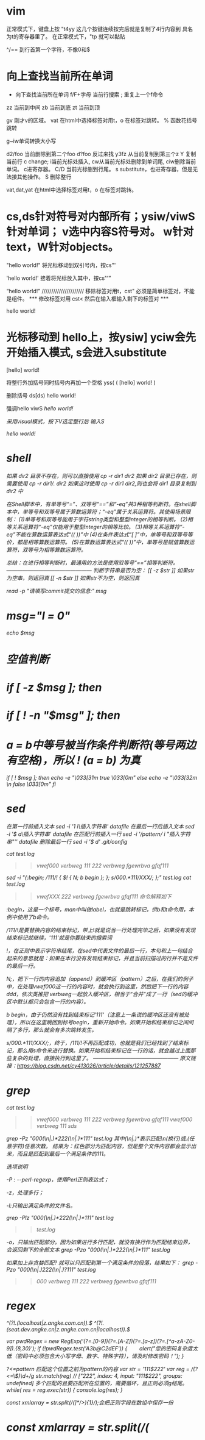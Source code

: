 # vim
正常模式下，键盘上按  "t4yy  这几个按键连续按完后就是复制了4行内容到 具名为t的寄存器里了。
在正常模式下，"tp 就可以黏贴

^/== 到行首第一个字符，不像0和$
# 向上查找当前所在单词
* 向下查找当前所在单词
f/F+字母  当前行搜索
; 重复上一个f命令

zz 当前到中间
zb 当前到底
zt 当前到顶

gv 刚才v的区域。
vat 在html中选择标签对用t，o 在标签对跳转。
% 函数花括号跳转

g~iw单词转换大小写

d2/foo 当前删除到第二个foo   d?foo 反过来找
y3fz 从当前复制到第三个z
Y 复制当前行
c change; i当前光标处插入, cw从当前光标处删除到单词尾, ciw删除当前单词。 c进寄存器。
C/D 当前光标删到行尾。
s substitute，也进寄存器，但是无法接其他操作。
S 删除整行


vat,dat,yat 在html中选择标签对用t，o 在标签对跳转。
# cs,ds针对符号对内部所有；ysiw/viwS针对单词； v选中内容S符号对。 w针对text，W针对objects。
"hello world!"
将光标移动到双引号内，按cs"'

'hello world!'
接着将光标放入其中，按cs'<q>

<q>hello world!</q>
//////////////////////   移除标签对用t，cst"   必须是简单标签对，不能是组件。 *** 修改标签对用 cst<  然后在输入框输入剩下的标签对 ***

hello world!
# 光标移动到 hello上，按ysiw]                 yciw会先开始插入模式, s会进入substitute
[hello] world!

将整行外加括号同时括号内再加一个空格 yss(
( [hello] world! )

删除括号 ds[ds)
hello world!

强调hello  viwS<em>
<em>hello</em> world!

采用visual模式，按下V选定整行后 输入S<p class="important">

<p class="important">
<em>hello</em> world!
</p>


# shell

如果 dir2 目录不存在，则可以直接使用
cp -r dir1 dir2
如果 dir2 目录已存在，则需要使用
cp -r dir1/. dir2
如果这时使用 cp -r dir1 dir2,则也会将 dir1 目录复制到 dir2 中

在Shell脚本中，有单等号“=”、双等号“==”和“-eq”共3种相等判断符。在shell脚本中，单等号和双等号属于算数运算符；“-eq”属于关系运算符。其使用场景限制：
(1)单等号和双等号能用于字符string类型和整型integer的相等判断。
(2)相等关系运算符“-eq”仅能用于整型integer的相等比较。
(3)相等关系运算符“-eq”不能在算数运算表达式“(( ))”中
(4)在条件表达式“[ ]”中，单等号和双等号等价，都是相等算数运算符。
(5)在算数运算表达式“(( ))”中，单等号是赋值算数运算符，双等号为相等算数运算符。

总结：在进行相等判断时，最通用的方法是使用双等号“==”相等判断符。
————————————————
判断字符串是否为空：
[[ -z $str ]] 如果str为空串，则返回真
[[ -n $str ]] 如果str不为空，则返回真

read -p  "请填写commit提交的信息:" msg
# msg="l = 0"
echo $msg
# 空值判断
# if [ -z $msg ]; then
# if [ ! -n "$msg" ]; then
# a = b中等号被当作条件判断符(等号两边有空格)，所以 ! (a = b) 为真
if [ ! $msg ]; then
  echo -e "\033[31m true \033[0m" 
else
  echo -e "\033[32m \n false \033[0m"
fi
# sed

在第一行前插入文本
sed -i '1 i\插入字符串' datafile
在最后一行后插入文本
sed -i '$ a\插入字符串' datafile
在匹配行前插入一行
sed -i '/pattern/ i "插入字符串"'' datafile
删除最后一行
sed -i '$ d' .git/config


cat test.log
>> vwef000
>> verbweg
>> 111
>> 222
>> verbweg
>> fgewrbva
>> gfqf111
 
sed -i "{:begin;  /111/! { $! { N; b begin }; }; s/000.*111/XXX/; };" test.log
cat test.log
>> vwefXXX
>> 222
>> verbweg
>> fgewrbva
>> gfqf111
命令解释如下

:begin，这是一个标号，man中叫做label，也就是跳转标记，供b和t命令用，本例中使用了b命令。

/111/!是要替换内容的结束标记，带上!就是说当一行处理完毕之后，如果没有发现结束标记就继续，'111'就是你要结束的搜索词

$!，$在正则中表示字符串结尾，在sed中代表文件的最后一行，本句和上一句结合起来的意思就是：如果在本行没有发现结束标记，并且当前扫描过的行并不是文件的最后一行。

N;，把下一行的内容追加（append）到缓冲区（pattern）之后，在我们的例子中，在处理vwef000这一行的内容时，就会执行到这里，然后把下一行的内容ddd，依次类推把
verbweg一起放入缓冲区，相当于“合并”成了一行（sed的缓冲区中默认都只会包含一行的内容）。

b begin，由于仍然没有找到结束标记'111'（注意上一条说的缓冲区还没有被处理），所以在这里跳回到标号begin，重新开始命令。如果开始和结束标记之间间隔了多行，那么就会有多次跳转发生。

s/000.*111/XXX/;，终于，/111/!不再匹配成功，也就是我们已经找到了结束标记，那么用s命令来进行替换。如果开始和结束标记在一行的话，就会越过上面那些复杂的处理，直接执行到这里了。
————————————————
原文链接：https://blog.csdn.net/cy413026/article/details/121257887

# grep
cat test.log
>> vwef000
>> verbweg
>> 111
>> 222
>> verbweg
>> fgewrbva
>> gfqf111
>> vwef000
>> verbweg
>> 111
>> sds

grep -Pz "000(\n|.)*222(\n|.)*111" test.log
其中(\n|.)*表示匹配\n(换行)或.(任意字符)任意次数。
结果为：红色部分为匹配内容，但是整个文件内容都会显示出来，而且是匹配到最后一个满足条件的111。

选项说明

-P :  --perl-regexp，使用Perl正则表达式；

-z，处理多行；

-l:只输出满足条件的文件名。

grep -Plz "000(\n|.)*222(\n|.)*111" test.log
>> test.log

-o，只输出匹配部分。因为如果进行多行匹配，就没有换行作为匹配结束边界，会返回剩下的全部文本
grep -Pzo "000(\n|.)*222(\n|.)*111" test.log

如果加上非贪婪匹配?  就可以只匹配到第一个满足条件的段落，结果如下：
grep -Pzo "000(\n|.)*222(\n|.)*?111" test.log
>> 000
>> verbweg
>> 111
>> 222
>> verbweg
>> fgewrbva
>> gfqf111



# regex

^(?!._(localhost|z.angke.com.cn))._$
^(?!.*(seat.dev.angke.cn|z.angke.com.cn|localhost)).*$

 var pwdRegex = new RegExp('(?=.*[0-9])(?=.*[A-Z])(?=.*[a-z])(?=.*[^a-zA-Z0-9]).{8,30}');
 if (!pwdRegex.test('A3b@C2dEF')) {
 　　alert("您的密码复杂度太低（密码中必须包含大小写字母、数字、特殊字符），请及时修改密码！");
 }


?<=pattern
匹配这个位置之前为pattern的内容
var str = '111$222'
var reg = /(?<=\$)\d+/g
str.match(reg) 
// ["222", index: 4, input: "111$222", groups: undefined]
多个匹配的且要匹配所在位置的，需要循环，且正则必须g结尾。
while( res = reg.exec(str))
{
 console.log(res);
}

const xmlarray = str.split(/(<pagenumber pagenum=[^>]*\/>){1}/);会把正则字段在数组中保存一份
#    const xmlarray = str.split(/(<title>[\d\D]*?<\/title>){1}/);  针对大量的括号对，要用非贪心匹配。点号不表示\n，所有字符应该用[\d\D]或者[\s\S]
split的正则中加了括号,会把括号内匹配到的值也放在最后返回的数组里。
或者加上  s  可以匹配换行符   console.log( /b.r/s.test('b\nr') )
/foo/igs.flags;   // "gis"


str.replace(/<[^>]*>/g, '');去掉所有尖括号对,非“>”的字符可以有一个或多个，也可以没有。


const reg = /(\d{3})(\d{2})(\d*)(\d{4})/
let phoneNum = "15612345678"
const res = phoneNum.replace(reg, '$1****$2****$3****$4')
console.log(res) // "156****12****34****5678"


# 非捕获分组 (?:表达式)，分组匹配之后，不需要的用 “?: ”语法过滤子表达式内容。也就是代码匹配，但是不保存为$1 \1。
var str = '2022-04-21'
var reg = /(\d{4})-(?:\d{2})-(\d{2})/
var result = reg.exec(str)  // 得到的数组就不包括04了

# $1只匹配小括号内的内容，\1也是。
只保留 点和两位小数，没有四舍五入:
const changePiece = (e) =>{
    // ?:将不要的匹配子项忽略，所以只匹配到第二个小括号内容
    e.target.value = e.target.value.replace(/^\D*(?:\d*(\.\d{0,2})?).*$/g, '$1');
  }
  return (
    <div>
       <input type="text" onKeyUp={ (e) => {changePiece(e)}} /> 
    </div>
  );


当我们想匹配一个正确的 HTML 标签时，使用 "<([\w]+)>.*<\/[\w]+>"。
可以看到虽然可以匹配 HTML 开始和结束标签，但是却不能校验前后的一致性。如 “</span>” 并不是 “<div>” 的结束标签。
我们可以把后面的部分改成 “<\/\1>” 其中 “\1” 就是引用 *** 第一个匹配的小括号内容 ***。这样一来我们就可以匹配成对的 HTML 标签了。

// 手机号码的校验
const phoneReg = /^[1][3,4,5,6,7,8,9][0-9]{9}$/
// 身份证的校验
const idCardReg = /^[1-9]\d{5}(18|19|([23]\d))\d{2}((0[1-9])|(10|11|12))(([0-2][1-9])|10|20|30|31)\d{3}[0-9Xx]$/
// URL的校验
const urlReg = /^((https?|ftp|file):\/\/)?([\da-z\.-]+)\.([a-z\.]{2,6})([\/\w \.-]*)*\/?$/
// 邮箱的校验
const emailReg = /^([A-Za-z0-9_\-\.])+\@([A-Za-z0-9_\-\.])+\.([A-Za-z]{2,4})$/
// 日期 YYYY-MM-DD 校验
const dateReg = /^\d{4}(\-)\d{1,2}\1\d{1,2}$/

断言 (Assertion)
断言有些地方也叫环视(Lookaround)，它只进行子表达式的匹配，不占有字符，匹配到的内容不保存到最终的匹配结果。
1)正向先行断言
正向先行断言：(?=表达式)，指在某个位置往右看，所在的位置右侧必须匹配表达式。
2)反向先行断言
反向先行断言：(?!表达式)，指在某个位置往右看，不能存在表达式中的内容。
3)正向后行断言
正向后行断言：(?<=表达式)，指在某个位置往左看，存在表达式中的内容。
(?<=我)喜欢
如上就匹配了“喜欢”前面有“我”的字符串。
4)反向后行断言
反向后行断言：(?<!表达式)，指在某个位置往左看，不能存在表达式中的内容。
(?<!我)喜欢
如上就排除了“喜欢”前面有“我”的字符串。


var re = /-/g;
var str = '2022-01-02';
var result = re[Symbol.split](str);  // *** 类似call/apply/bind ***
console.log(result);  // ["2022", "01", "02"]

对象的Symbol.isConcatSpreadable属性等于一个布尔值，表示该对象用于Array.prototype.concat()时，是否可以展开。
let arr1 = ['c', 'd'];
['a', 'b'].concat(arr1, 'e') // ['a', 'b', 'c', 'd', 'e']
arr1[Symbol.isConcatSpreadable] // undefined

let arr2 = ['c', 'd'];
arr2[Symbol.isConcatSpreadable] = false;
['a', 'b'].concat(arr2, 'e') // ['a', 'b', ['c','d'], 'e']

let arr3 = ['c', 'd'];
arr2[Symbol.isConcatSpreadable] = true;
['a', 'b'].concat(arr2, 'e') // ['a', 'b', ['c','d'], 'e']



# whistle
# 操作统计-民国库后台管理
/^http://172.20.1.251:8080/bemweb/view/resourceClassfiyManager/(.*).js/		file://D:\kxiangmu\mgsjk\03code\bemweb\src\main\webapp\view\classificationStats\\$1.js

# 民国库书页搜索弹窗
/^http://172.20.1.251:8080/book/h5/readPage/(.*)/		file://D:\kxiangmu\mgsjk\03code\book\src\main\webapp\h5\readPage\\$1





# shell
其中双引号对字符串中出现的$、''、`和\进行替换；单引号不进行替换，将字符串中所有字符作为普通字符输出，而反引号中字符串作为shell命令执行，并返回执行结果。具体含义如下：

双引号(" ")：在双引号中，除了$, '', `和\以外所有的字符都解释成字符本身。

单引号(' ')：在单引号中所有的字符包括特殊字符($,'',`和\)都将解释成字符本身而成为普通字符。

反引号(` `)：在反引号中的字符串将解释成shell命令来执行。